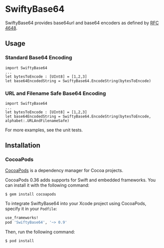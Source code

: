 # SwiftyBase64
SwiftyBase64 provides base64url and base64 encoders as defined by
[RFC 4648](https://tools.ietf.org/html/rfc4648).

## Usage

### Standard Base64 Encoding
    
    import SwiftyBase64
    ...
    let bytesToEncode : [UInt8] = [1,2,3]
    let base64EncodedString = SwiftyBase64.EncodeString(bytesToEncode)
    
### URL and Filename Safe Base64 Encoding

    import SwiftyBase64
    ...
    let bytesToEncode : [UInt8] = [1,2,3]
    let base64EncodedString = SwiftyBase64.EncodeString(bytesToEncode, alphabet:.URLAndFilenameSafe)
    
For more examples, see the unit tests.

## Installation

### CocoaPods

[CocoaPods](http://cocoapods.org) is a dependency manager for Cocoa projects.

CocoaPods 0.36 adds supports for Swift and embedded frameworks. You can install it with the following command:

```bash
$ gem install cocoapods
```

To integrate SwiftyBase64 into your Xcode project using CocoaPods, specify it in your `Podfile`:

```ruby
use_frameworks!
pod 'SwiftyBase64', '~> 0.9'
```

Then, run the following command:

```bash
$ pod install
```
